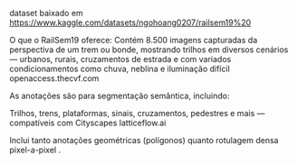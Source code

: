 dataset baixado em https://www.kaggle.com/datasets/ngohoang0207/railsem19%20

O que o RailSem19 oferece:
  Contém 8.500 imagens capturadas da perspectiva de um trem ou bonde, mostrando trilhos em diversos cenários — urbanos, rurais, cruzamentos de estrada e com variados condicionamentos como chuva, neblina e iluminação difícil 
openaccess.thecvf.com

As anotações são para segmentação semântica, incluindo:

  Trilhos, trens, plataformas, sinais, cruzamentos, pedestres e mais — compatíveis com Cityscapes
latticeflow.ai

Inclui tanto anotações geométricas (polígonos) quanto rotulagem densa pixel-a-pixel .
